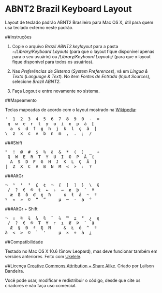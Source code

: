 ABNT2 Brazil Keyboard Layout
============================

Layout de teclado padrão ABNT2 Brasileiro para Mac OS X, útil para quem usa teclado externo neste padrão.

##Instruções

1. Copie o arquivo _Brazil ABNT2.keylayout_ para a pasta _~/Library/Keyboard Layouts_ (para que o layout fique disponível apenas para o seu usuário) ou _/Library/Keyboard Layouts/_ (para que o layout fique disponível para todos os usuários).

2. Nas _Preferências de Sistema_ (_System Preferences_), vá em _Língua & Texto_ (_Language & Text_). No item _Fontes de Entrada_ (_Input Sources_), selecione _Brazil ABNT2_.

3. Faça Logout e entre novamente no sistema.


##Mapeamento

Teclas mapeadas de acordo com o layout mostrado na [Wikipedia](http://en.wikipedia.org/wiki/AltGr_key#Brazilian_ABNT2_keymap):

<pre>
'  1  2  3  4  5  6  7  8  9  0  -  =
 q  w  e  r  t  y  u  i  o  p  á  [
  a  s  d  f  g  h  j  k  l  ç  ã  ]
\  z  x  c  v  b  n  m  ,  .  ;  /
</pre>

###Shift
<pre>
"  !  @  #  $  %  ä  &  *  (  )  _  +
 Q  W  E  R  T  Y  U  I  O  P  À  {
  A  S  D  F  G  H  J  K  L  Ç  Â  }
|  Z  X  C  V  B  N  M  <  >  :  ?
</pre>

###AltGr
<pre>
¬  ¹  ²  ³  £  ¢  ¬  {  [  ]  }  \  §
 /  ?  €  ®  ŧ  ←  ↓  →  ø  þ  ´  ª
  æ  ß  ð  đ  ŋ  ħ     ĸ  ł  á  ~  º
º  «  »  ©  “  ”     µ  ─  ·  ạ  °
</pre>

###AltGr + Shift
<pre>
¬  ¡  ½  ¾  ¼  ⅜  ¨  ⅞  ™  ±  °  ¿  ą
 /  ?  €  ®  Ŧ  ¥  ↑  ı  Ø  Þ  `  ā
  Æ  §  Ð  ª  Ŋ  Ħ     &  Ł  ő  ^  º
ă  <  >  ©  `  '     µ  ×  ÷  ȧ  ¿
</pre>


##Compatibilidade

Testado no Mac OS X 10.6 (Snow Leopard), mas deve funcionar também em versões anteriores. Feito com [Ukelele](http://scripts.sil.org/ukelele).


##Licença
[Creative Commons Attribution + Share Alike](http://creativecommons.org/licenses/by-nc-sa/3.0/br/). Criado por Lailson Bandeira.

Você pode usar, modificar e redistribuir o código, desde que cite os criadores e não faça uso comercial.